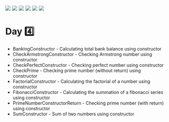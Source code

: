 ![](https://img.shields.io/badge/git-fff7f8?colorA=faf0f0&colorB=db4823&style=for-the-badge&logo=git)
![](https://img.shields.io/badge/github-fff7f8?colorA=080808&colorB=8a8a8a&style=for-the-badge&logo=github)
![](https://img.shields.io/badge/for-you-099450?colorA=b0c92e&colorB=487d3e&style=for-the-badge)
![](https://img.shields.io/badge/check_it-out-bee5ed?colorA=3fc5d1&colorB=469acf&style=for-the-badge)
![](https://img.shields.io/badge/eclipse_ide-4.15.0-181717?colorA=2c2255&colorB=3c5280&style=for-the-badge&logo=eclipse-ide)
![](https://img.shields.io/badge/java-learned-bee5ed?colorA=70a8c4&colorB=007396&style=for-the-badge&logo=java)
---
# Day :four:
   * BankingConstructor - Calculating total bank balance using constructor
   * CheckArmstrongConstructor - Checking Armstrong number using constructor
   * CheckPerfectConstructor - Checking perfect number using constructor
   * CheckPrime - Checking prime number (without return) using constructor
   * FactorialConstructor - Calculating the factorial of a number using constructor
   * FibonacciConstructor - Calculating the summation of a fibonacci series using constructor
   * PrimeNumberConstructorReturn - Checking prime number (with return) using constructor
   * SumConstructor - Sum of two numbers using constructor
